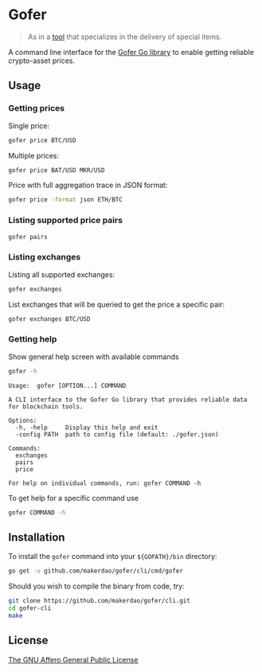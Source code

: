 # Gofer

> As in a [tool](https://en.wikipedia.org/wiki/Gofer) that specializes in the delivery of special items.

A command line interface for the [Gofer Go library](https://github.com/makerdao/gofer) to enable getting reliable
crypto-asset prices.

## Usage

### Getting prices

Single price:

```sh
gofer price BTC/USD
```

Multiple prices:

```sh
gofer price BAT/USD MKR/USD
```

Price with full aggregation trace in JSON format:

```sh
gofer price -format json ETH/BTC
```

### Listing supported price pairs

```sh
gofer pairs
```

### Listing exchanges

Listing all supported exchanges:

```sh
gofer exchanges
```

List exchanges that will be queried to get the price a specific pair:

```sh
gofer exchanges BTC/USD
```

### Getting help

Show general help screen with available commands

```sh
gofer -h
```

```text
Usage:  gofer [OPTION...] COMMAND

A CLI interface to the Gofer Go library that provides reliable data for blockchain tools.

Options:
  -h, -help     Display this help and exit
  -config PATH  path to config file (default: ./gofer.json)

Commands:
  exchanges
  pairs
  price

For help on individual commands, run: gofer COMMAND -h
```

To get help for a specific command use

```sh
gofer COMMAND -h
```

## Installation

To install the `gofer` command into your `${GOPATH}/bin` directory:

```sh 
go get -u github.com/makerdao/gofer/cli/cmd/gofer
```

Should you wish to compile the binary from code, try:

```sh 
git clone https://github.com/makerdao/gofer/cli.git
cd gofer-cli
make
```

## License

[The GNU Affero General Public License](../../LICENSE)
